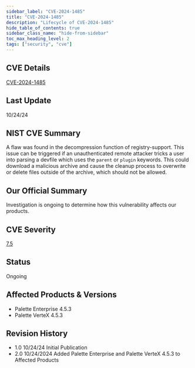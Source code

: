 ```yaml
---
sidebar_label: "CVE-2024-1485"
title: "CVE-2024-1485"
description: "Lifecycle of CVE-2024-1485"
hide_table_of_contents: true
sidebar_class_name: "hide-from-sidebar"
toc_max_heading_level: 2
tags: ["security", "cve"]
---
```


## CVE Details

[CVE-2024-1485](https://nvd.nist.gov/vuln/detail/CVE-2024-1485)

## Last Update

10/24/24

## NIST CVE Summary

A flaw was found in the decompression function of registry-support. This issue can be triggered if an unauthenticated
remote attacker tricks a user into parsing a devfile which uses the `parent` or `plugin` keywords. This could download a
malicious archive and cause the cleanup process to overwrite or delete files outside of the archive, which should not be
allowed.

## Our Official Summary

Investigation is ongoing to determine how this vulnerability affects our products.

## CVE Severity

[7.5](https://nvd.nist.gov/vuln/detail/CVE-2024-1485)

## Status

Ongoing

## Affected Products & Versions

- Palette Enterprise 4.5.3
- Palette VerteX 4.5.3

## Revision History

- 1.0 10/24/24 Initial Publication
- 2.0 10/24/2024 Added Palette Enterprise and Palette VerteX 4.5.3 to Affected Products
